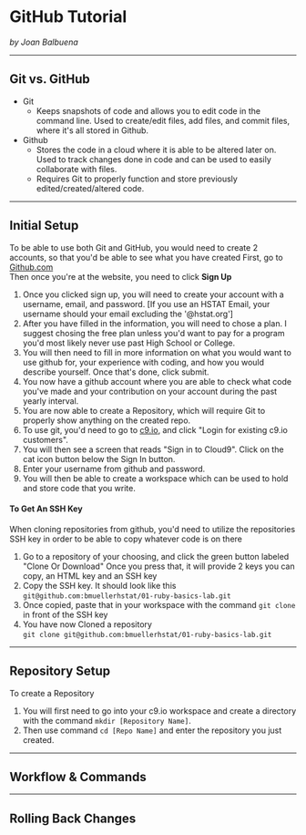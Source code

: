 # GitHub Tutorial

_by Joan Balbuena_

---
## Git vs. GitHub
* Git 
    * Keeps snapshots of code and allows you to edit code in the command line. Used to create/edit files, add files, and commit files, where it's all stored in Github.
* Github
    * Stores the code in a cloud where it is able to be altered later on. Used to track changes done in code and can be used to easily collaborate with files.
    *  Requires Git to properly function and store previously edited/created/altered code.

---
## Initial Setup
To be able to use both Git and GitHub, you would need to create 2 accounts, so that you'd be able to see what you have created
First, go to [Github.com](https://github.com)  
Then once you're at the website, you need to click **Sign Up**  
1. Once you clicked sign up, you will need to create your account with a username, email, and password. [If you use an HSTAT Email, your username should your email excluding the '@hstat.org']  
2. After you have filled in the information, you will need to chose a plan. I suggest chosing the free plan unless you'd want to pay for a program you'd most likely never use past High School or College.
3. You will then need to fill in more information on what you would want to use github for, your experience with coding, and how you would describe yourself. Once that's done, click submit.
4. You now have a github account where you are able to check what code you've made and your contribution on your account during the past yearly interval.
5. You are now able to create a Repository, which will require Git to properly show anything on the created repo.
6. To use git, you'd need to go to [c9.io](https://c9.io), and click "Login for existing c9.io customers".
7. You will then see a screen that reads "Sign in to Cloud9". Click on the cat icon button below the Sign In button.
8. Enter your username from github and password.
9. You will then be able to create a workspace which can be used to hold and store code that you write.  
 
#### To Get An SSH Key  
When cloning repositories from github, you'd need to utilize the repositories SSH key in order to be able to copy whatever code is on there
1. Go to a repository of your choosing, and click the green button labeled "Clone Or Download"
 Once you press that, it will provide 2 keys you can copy, an HTML key and an SSH key
2. Copy the SSH key. It should look like this ```git@github.com:bmuellerhstat/01-ruby-basics-lab.git```
3. Once copied, paste that in your workspace with the command ```git clone``` in front of the SSH key
4. You have now Cloned a repository  
```git clone git@github.com:bmuellerhstat/01-ruby-basics-lab.git```


---
## Repository Setup
To create a Repository
1. You will first need to go into your c9.io workspace and create a directory with the command ```mkdir [Repository Name]```.
2. Then use command `cd [Repo Name]` and enter the repository you just created.


---
## Workflow & Commands



---
## Rolling Back Changes